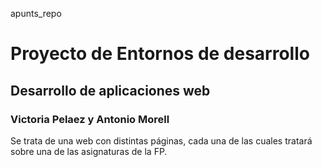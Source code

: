 apunts_repo
# Proyecto de Entornos de desarrollo

## Desarrollo de  aplicaciones web

### Victoria Pelaez y Antonio Morell

Se trata de una web con distintas páginas, cada una de las cuales tratará sobre una de las asignaturas de la FP.